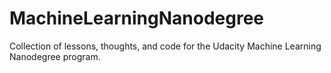 # MachineLearningNanodegree
Collection of lessons, thoughts, and code for the Udacity Machine Learning Nanodegree program. 
